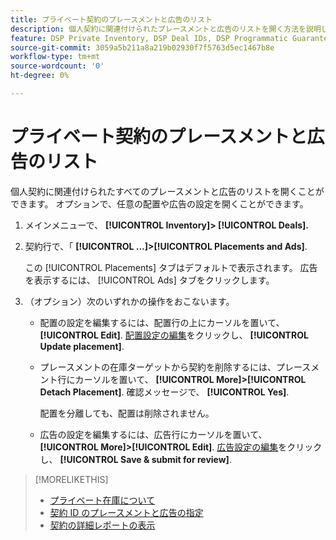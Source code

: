 ```yaml
---
title: プライベート契約のプレースメントと広告のリスト
description: 個人契約に関連付けられたプレースメントと広告のリストを開く方法を説明します。
feature: DSP Private Inventory, DSP Deal IDs, DSP Programmatic Guaranteed Deals
source-git-commit: 3059a5b211a8a219b02930f7f5763d5ec1467b8e
workflow-type: tm+mt
source-wordcount: '0'
ht-degree: 0%

---
```


# プライベート契約のプレースメントと広告のリスト

個人契約に関連付けられたすべてのプレースメントと広告のリストを開くことができます。 オプションで、任意の配置や広告の設定を開くことができます。

1. メインメニューで、 **[!UICONTROL Inventory]> [!UICONTROL Deals].**

1. 契約行で、「  **[!UICONTROL ...]>[!UICONTROL Placements and Ads]**.

   この [!UICONTROL Placements] タブはデフォルトで表示されます。 広告を表示するには、 [!UICONTROL Ads] タブをクリックします。

1. （オプション）次のいずれかの操作をおこないます。

   * 配置の設定を編集するには、配置行の上にカーソルを置いて、 **[!UICONTROL Edit]**. [配置設定の編集](/help/dsp/campaign-management/placements/placement-settings.md)をクリックし、 **[!UICONTROL Update placement]**.

   * プレースメントの在庫ターゲットから契約を削除するには、プレースメント行にカーソルを置いて、 **[!UICONTROL More]>[!UICONTROL Detach Placement]**. 確認メッセージで、 **[!UICONTROL Yes]**.

      配置を分離しても、配置は削除されません。

   * 広告の設定を編集するには、広告行にカーソルを置いて、 **[!UICONTROL More]>[!UICONTROL Edit]**. [広告設定の編集](/help/dsp/campaign-management/ads/ad-edit.md)をクリックし、 **[!UICONTROL Save & submit for review]**.

>[!MORELIKETHIS]
>
>* [プライベート在庫について](private-inventory-about.md)
>* [契約 ID のプレースメントと広告の指定](deal-id-attach-placements.md)
>* [契約の詳細レポートの表示](deal-view-report.md)

